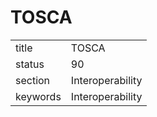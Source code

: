 # TOSCA


|          |                  |
| -------- | ---------------- |
| title    | TOSCA            | 
| status   | 90               |
| section  | Interoperability |
| keywords | Interoperability |




